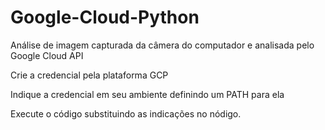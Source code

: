 # Google-Cloud-Python
Análise de imagem capturada da câmera do computador e analisada pelo Google Cloud API

Crie a credencial pela plataforma GCP

Indique a credencial em seu ambiente definindo um PATH para ela

Execute o código substituindo as indicações no nódigo.
